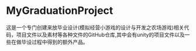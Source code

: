 # MyGraduationProject
这是一个专门创建来放毕业设计(模拟经营小游戏的设计与开发之农场游戏)相关代码，项目文件以及素材等各种文件的GitHub仓库,其中会有unity的项目文件以及一些在做毕设过程中得到的额外产品。
